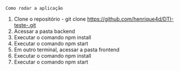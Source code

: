     Como rodar a aplicação
1. Clone o repositório - git clone https://github.com/henrique4d/DTI-teste-.git
2. Acessar a pasta backend
3. Executar o comando npm install
4. Executar o comando npm start
5. Em outro terminal, acessar a pasta frontend
6. Executar o comando npm install
7. Executar o comando npm start
